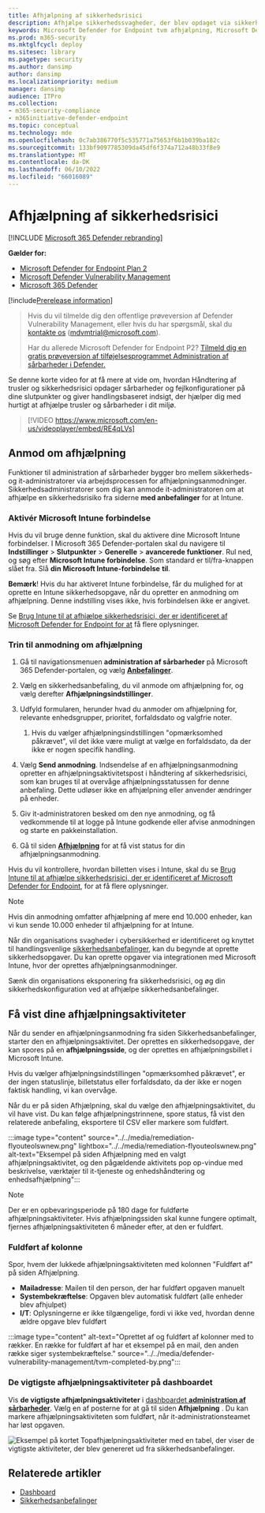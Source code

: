 ```yaml
---
title: Afhjælpning af sikkerhedsrisici
description: Afhjælpe sikkerhedssvagheder, der blev opdaget via sikkerhedsanbefalinger, og opret undtagelser, hvis det er nødvendigt, i Defender håndtering af sikkerhedsrisici.
keywords: Microsoft Defender for Endpoint tvm afhjælpning, Microsoft Defender for Endpoint tvm, Håndtering af trusler og sikkerhedsrisici, trussel & håndtering af sikkerhedsrisici , trussel & håndtering af sikkerhedsrisici afhjælpning, tvm remediation intune, tvm remediation sccm
ms.prod: m365-security
ms.mktglfcycl: deploy
ms.sitesec: library
ms.pagetype: security
ms.author: dansimp
author: dansimp
ms.localizationpriority: medium
manager: dansimp
audience: ITPro
ms.collection:
- m365-security-compliance
- m365initiative-defender-endpoint
ms.topic: conceptual
ms.technology: mde
ms.openlocfilehash: 0c7ab386770f5c535771a75653f6b1b039ba182c
ms.sourcegitcommit: 133bf9097785309da45df6f374a712a48b33f8e9
ms.translationtype: MT
ms.contentlocale: da-DK
ms.lasthandoff: 06/10/2022
ms.locfileid: "66016089"
---
```

# <a name="remediate-vulnerabilities"></a>Afhjælpning af sikkerhedsrisici

[!INCLUDE [Microsoft 365 Defender rebranding](../../includes/microsoft-defender.md)]

**Gælder for:**

- [Microsoft Defender for Endpoint Plan 2](https://go.microsoft.com/fwlink/?linkid=2154037)
- [Microsoft Defender Vulnerability Management](index.yml)
- [Microsoft 365 Defender](https://go.microsoft.com/fwlink/?linkid=2118804)

[!include[Prerelease information](../../includes/prerelease.md)]

> Hvis du vil tilmelde dig den offentlige prøveversion af Defender Vulnerability Management, eller hvis du har spørgsmål, skal du [kontakte os](mailto:mdvmtrial@microsoft.com) (mdvmtrial@microsoft.com).
>
> Har du allerede Microsoft Defender for Endpoint P2? [Tilmeld dig en gratis prøveversion af tilføjelsesprogrammet Administration af sårbarheder i Defender.](https://signup.microsoft.com/get-started/signup?products=5908ecaa-b8a7-4a04-b6c0-d44fd934b6f2)

Se denne korte video for at få mere at vide om, hvordan Håndtering af trusler og sikkerhedsrisici opdager sårbarheder og fejlkonfigurationer på dine slutpunkter og giver handlingsbaseret indsigt, der hjælper dig med hurtigt at afhjælpe trusler og sårbarheder i dit miljø.

> [!VIDEO https://www.microsoft.com/en-us/videoplayer/embed/RE4qLVs]

## <a name="request-remediation"></a>Anmod om afhjælpning

Funktioner til administration af sårbarheder bygger bro mellem sikkerheds- og it-administratorer via arbejdsprocessen for afhjælpningsanmodninger. Sikkerhedsadministratorer som dig kan anmode it-administratoren om at afhjælpe en sikkerhedsrisiko fra siderne **med anbefalinger** for at Intune.

### <a name="enable-microsoft-intune-connection"></a>Aktivér Microsoft Intune forbindelse

Hvis du vil bruge denne funktion, skal du aktivere dine Microsoft Intune forbindelser. I Microsoft 365 Defender-portalen skal du navigere til **Indstillinger** \> **Slutpunkter** \> **Generelle** \> **avancerede funktioner**. Rul ned, og søg efter **Microsoft Intune forbindelse**. Som standard er til/fra-knappen slået fra. Slå **din Microsoft Intune-forbindelse** **til**.

**Bemærk**! Hvis du har aktiveret Intune forbindelse, får du mulighed for at oprette en Intune sikkerhedsopgave, når du opretter en anmodning om afhjælpning. Denne indstilling vises ikke, hvis forbindelsen ikke er angivet.

Se [Brug Intune til at afhjælpe sikkerhedsrisici, der er identificeret af Microsoft Defender for Endpoint for at](/intune/atp-manage-vulnerabilities) få flere oplysninger.

### <a name="remediation-request-steps"></a>Trin til anmodning om afhjælpning

1. Gå til navigationsmenuen **administration af sårbarheder** på Microsoft 365 Defender-portalen, og vælg [**Anbefalinger**](tvm-security-recommendation.md).

2. Vælg en sikkerhedsanbefaling, du vil anmode om afhjælpning for, og vælg derefter **Afhjælpningsindstillinger**.

3. Udfyld formularen, herunder hvad du anmoder om afhjælpning for, relevante enhedsgrupper, prioritet, forfaldsdato og valgfrie noter.
    1. Hvis du vælger afhjælpningsindstillingen "opmærksomhed påkrævet", vil det ikke være muligt at vælge en forfaldsdato, da der ikke er nogen specifik handling.

4. Vælg **Send anmodning**. Indsendelse af en afhjælpningsanmodning opretter en afhjælpningsaktivitetspost i håndtering af sikkerhedsrisici, som kan bruges til at overvåge afhjælpningsstatussen for denne anbefaling. Dette udløser ikke en afhjælpning eller anvender ændringer på enheder.

5. Giv it-administratoren besked om den nye anmodning, og få vedkommende til at logge på Intune godkende eller afvise anmodningen og starte en pakkeinstallation.

6. Gå til siden [**Afhjælpning**](tvm-remediation.md) for at få vist status for din afhjælpningsanmodning.

Hvis du vil kontrollere, hvordan billetten vises i Intune, skal du se [Brug Intune til at afhjælpe sikkerhedsrisici, der er identificeret af Microsoft Defender for Endpoint](/intune/atp-manage-vulnerabilities), for at få flere oplysninger.

> [!NOTE]
> Hvis din anmodning omfatter afhjælpning af mere end 10.000 enheder, kan vi kun sende 10.000 enheder til afhjælpning for at Intune.

Når din organisations svagheder i cybersikkerhed er identificeret og knyttet til handlingsvenlige [sikkerhedsanbefalinger](tvm-security-recommendation.md), kan du begynde at oprette sikkerhedsopgaver. Du kan oprette opgaver via integrationen med Microsoft Intune, hvor der oprettes afhjælpningsanmodninger.

Sænk din organisations eksponering fra sikkerhedsrisici, og øg din sikkerhedskonfiguration ved at afhjælpe sikkerhedsanbefalinger.

## <a name="view-your-remediation-activities"></a>Få vist dine afhjælpningsaktiviteter

Når du sender en afhjælpningsanmodning fra siden Sikkerhedsanbefalinger, starter den en afhjælpningsaktivitet. Der oprettes en sikkerhedsopgave, der kan spores på en **afhjælpningsside**, og der oprettes en afhjælpningsbillet i Microsoft Intune.

Hvis du vælger afhjælpningsindstillingen "opmærksomhed påkrævet", er der ingen statuslinje, billetstatus eller forfaldsdato, da der ikke er nogen faktisk handling, vi kan overvåge.

Når du er på siden Afhjælpning, skal du vælge den afhjælpningsaktivitet, du vil have vist. Du kan følge afhjælpningstrinnene, spore status, få vist den relaterede anbefaling, eksportere til CSV eller markere som fuldført.

:::image type="content" source="../../media/remediation-flyouteolswnew.png" lightbox="../../media/remediation-flyouteolswnew.png" alt-text="Eksempel på siden Afhjælpning med en valgt afhjælpningsaktivitet, og den pågældende aktivitets pop op-vindue med beskrivelse, værktøjer til it-tjeneste og enhedshåndtering og enhedsafhjælpning":::

> [!NOTE]
> Der er en opbevaringsperiode på 180 dage for fuldførte afhjælpningsaktiviteter. Hvis afhjælpningssiden skal kunne fungere optimalt, fjernes afhjælpningsaktiviteten 6 måneder efter, at den er fuldført.

### <a name="completed-by-column"></a>Fuldført af kolonne

Spor, hvem der lukkede afhjælpningsaktiviteten med kolonnen "Fuldført af" på siden Afhjælpning.

- **Mailadresse**: Mailen til den person, der har fuldført opgaven manuelt
- **Systembekræftelse**: Opgaven blev automatisk fuldført (alle enheder blev afhjulpet)
- **I/T**: Oplysningerne er ikke tilgængelige, fordi vi ikke ved, hvordan denne ældre opgave blev fuldført

:::image type="content" alt-text="Oprettet af og fuldført af kolonner med to rækker. En række for fuldført af har et eksempel på en mail, den anden række siger systembekræftelse." source="../../media/defender-vulnerability-management/tvm-completed-by.png":::

### <a name="top-remediation-activities-in-the-dashboard"></a>De vigtigste afhjælpningsaktiviteter på dashboardet

Vis **de vigtigste afhjælpningsaktiviteter** i [dashboardet **administration af sårbarheder**](tvm-dashboard-insights.md). Vælg en af posterne for at gå til siden **Afhjælpning** . Du kan markere afhjælpningsaktiviteten som fuldført, når it-administrationsteamet har løst opgaven.

![Eksempel på kortet Topafhjælpningsaktiviteter med en tabel, der viser de vigtigste aktiviteter, der blev genereret ud fra sikkerhedsanbefalinger.](../../media/defender-vulnerability-management/tvm-remediation-activities-card.png)

## <a name="related-articles"></a>Relaterede artikler

- [Dashboard](tvm-dashboard-insights.md)
- [Sikkerhedsanbefalinger](tvm-security-recommendation.md)
